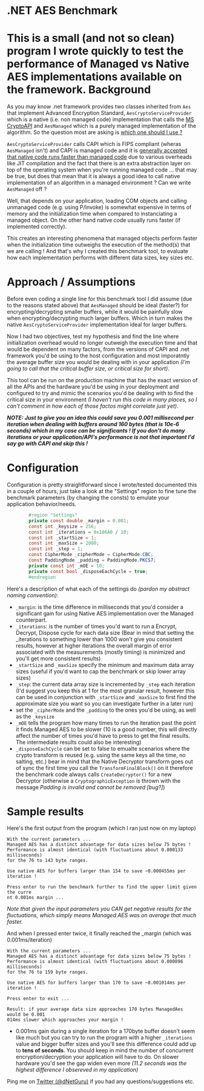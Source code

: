 .NET AES Benchmark
===============
This is a small (and not so clean) program I wrote quickly to test the performance of Managed vs Native AES implementations available on the framework.
Background
============
As you may know .net framework provides two classes inherited from `Aes` that implement Advanced Encryption Standard, `AesCryptoServiceProvider` which is a native (i.e. non managed code) implementation that calls the [MS CryptoAPI](http://en.wikipedia.org/wiki/Microsoft_CryptoAPI) and `AesManaged` which is a purely managed implementation of the algorithm. So the question most are asking is [which one should I use ?](https://www.google.com/search?q=aesmanaged%20vs%20aescryptoserviceprovider&rct=j)

`AesCryptoServiceProvider` calls CAPI which is FIPS compliant (wheras `AesManaged` isn't) and CAPI is managed code and it is [generally accepted that native code runs faster than managed code](https://www.google.com/webhp?ion=1&ie=UTF-8#q=managed%20code%20vs%20native%20code%20performance) due to various overheads like JIT compilation and the fact that there is an extra abstraction layer on top of the operating system when you're running managed code ... that may be true, but does that mean that it is always a good idea to call native implementation of an algorithm in a managed environment ? Can we write `AesManaged` off ?

Well, that depends on your application, loading COM objects and calling unmanaged code (e.g. using P/Invoke) is somewhat expensive in terms of memory and the initialization time when compared to instanciating a managed object. On the other hand native code usually runs faster (if implemented correctly).

This creates an interesting phenomena that managed objects perform faster when the initialization time outweighs the execution of the method(s) that we are calling ! And that's why I created this benchmark tool, to evaluate how each implementation performs with different data sizes, key sizes etc.

Approach / Assumptions
============
Before even coding a single line for this benchmark tool I did assume (due to the reasons stated above) that `AesManaged` should be ideal (faster?) for encrypting/decrypting smaller buffers, while it would be painfully slow when encrypting/decrypting much larger buffers. Which in turn makes the native `AesCryptoServiceProvider` implementation ideal for larger buffers.

Now I had two objectives, test my hypothesis and find the line where initialization overhead would no longer outweigh the execution time and that would be dependent on many factors, from the versions of CAPI and .net framework you'd be using to the host configuration and most imporatntly the average buffer size you would be dealing with in your application *(I'm going to call that the critical buffer size, or critical size for short)*.

This tool can be run on the production machine that has the exact version of all the APIs and the hardware you'd be using in your deployment and configured to try and mimic the scenarios you'd be dealing with to find the critical size in your environment *(I haven't run this code in many places, so I can't comment in how each of those factos might correlate just yet)*.

***NOTE: Just to give you an idea this could save you  0.001 millisecond per iteration when dealing with buffers around 160 bytes (that is 10e-6 seconds) which in my case can be  significants ! If you don't do many iterations or your application/API's performance is not that important I'd say go with CAPI and skip this !***


Configuration
============
Configuration is pretty straightforward since I wrote/tested documented this in a couple of hours, just take a look at the "Settings" region to fine tune the benchmark parameters (by changing the consts) to emulate your application behavior/needs.
```C# 
        #region "Settings"
        private const double _margin = 0.001;
        const int _keysize = 256;
        const int _iterations = 0x186A0 / 10;
        const int _startSize = 1;
        const int _maxSize = 2000;
        const int _step = 1;
        const CipherMode _cipherMode = CipherMode.CBC;
        const PaddingMode _padding = PaddingMode.PKCS7;
        private const int _mOE = 10;
        private const bool _disposeEachCycle = true;
        #endregion
```
Here's a description of what each of the settings do *(pardon my abstract naming convention)*:
* `_margin`: is the time difference in milliseconds that you'd consider a significant gain for using Native AES implementation over the Managed counterpart.
* `_iterations`: is the number of times you'd want to run a Encrypt, Decrypt, Dispose cycle for each data size (Bear in mind that setting the _iterations to something lower than 1000 won't give you consistent results, however at higher iterations the overall margin of error associated with the measurements (mostly timing) is minimized and you'll get more consistent results)
* `_startSize` and `_maxSize` specify the minimum and maximum data array sizes (useful if you'd want to cap the benchmark or skip lower array sizes)
* `_step`: the current data array size is incremented by `_step` each iteration (I'd suggest you keep this at 1 for the most granular result, however this can be used in conjunction with `_startSize` and `_maxSize` to first find the approximate size you want so you can investigate further in a later run)
* set the `_cipherMode` and the `_padding` to the ones you'd be using, as well as the `_keysize`
* `_mOE` tells the program how many times to run the iteration past the point it finds Managed AES to be slower (10 is a good number, this will directly affect the number of times you'd have to press <enter> to get the final results. The intermediate results could also be interesting)
* `_disposeEachCycle` can be set to false to emualte scenarios where the crypto transform is reused (e.g. using the same keys all the time, no salting, etc.) bear in mind that the Native Decryptor transform goes out of sync the first time you call the `TransformFinalBlock()` on it therefore the benchmark code always calls `CreateDecryptor()` for a new Decryptor (otherwise a `CryptographicException` is thrown with the message *Padding is invalid and cannot be removed* *[bug?]*)

Sample results
=============
Here's the first output from the program (which I ran just now on my laptop)
```
With the current parameters ...
Managed AES has a distinct advantage for data sizes below 75 bytes !
Performance is almost identical (with fluctuations about 0.000133 milliseconds)
for the 76 to 143 byte ranges.

Use native AES for buffers larger than 154 to save ~0.000455ms per iteration !

Press enter to run the benchmark further to find the upper limit given the curre
nt 0.001ms margin ...
```
*Note that given the input parameters you CAN get negative results for the fluctuations, which simply means Managed AES was on average that much faster.*

And when I pressed enter twice, it finally reached the _margin (which was 0.001ms/iteration)
```
With the current parameters ...
Managed AES has a distinct advantage for data sizes below 75 bytes !
Performance is almost identical (with fluctuations about 0.000896 milliseconds)
for the 76 to 159 byte ranges.

Use native AES for buffers larger than 170 to save ~0.001014ms per iteration !

Press enter to exit ...

Result: if your average data size approaches 170 bytes ManagedAes would be 0.001
014ms slower which approaches your margin !
```

- 0.001ms gain during a single iteration for a 170byte buffer doesn't seem like much but you can try to run the program with a higher `_iterations` value and bigger buffer sizes and you'll see this difference could add up to **tens of seconds**. You should keep in mind the number of concurrent encryption/decryption your application will have to do. On slower hardware you'd see the gap widen even more *(11.2 seconds was the highest difference I obsereved in my application)*

Ping me on [Twitter (@dNetGuru)](https://twitter.com/dNetGuru) if you had any questions/suggestions etc.
